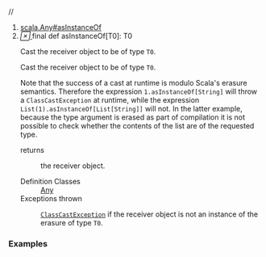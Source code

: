 //
<ol>
<li><a href="https://www.scala-lang.org/api/2.12.3/scala/collection/immutable/List.html#asInstanceOf[T0]:T0">scala.Any#asInstanceOf</a></li>
<li name="scala.Any#asInstanceOf" visbl="pub" class="indented0 " data-isabs="false" fullcomment="yes" group="Ungrouped"> <a id="asInstanceOf[T0]:T0"></a> <span class="permalink"> <a href="../../../scala/collection/immutable/List.html#asInstanceOf[T0]:T0" title="Permalink"> <i class="material-icons"></i> </a> </span> <span class="modifier_kind"> <span class="modifier">final </span> <span class="kind">def</span> </span> <span class="symbol"> <span class="name">asInstanceOf</span><span class="tparams">[<span name="T0">T0</span>]</span><span class="result">: <span class="extype" name="scala.Any.asInstanceOf.T0">T0</span></span> </span> <p class="shortcomment cmt">Cast the receiver object to be of type <code>T0</code>.</p>
 <div class="fullcomment">
  <div class="comment cmt">
   <p>Cast the receiver object to be of type <code>T0</code>.</p>
   <p> Note that the success of a cast at runtime is modulo Scala's erasure semantics. Therefore the expression <code>1.asInstanceOf[String]</code> will throw a <code>ClassCastException</code> at runtime, while the expression <code>List(1).asInstanceOf[List[String]]</code> will not. In the latter example, because the type argument is erased as part of compilation it is not possible to check whether the contents of the list are of the requested type. </p>
  </div>
  <dl class="paramcmts block">
   <dt>
    returns
   </dt>
   <dd class="cmt">
    <p>the receiver object.</p>
   </dd>
  </dl>
  <dl class="attributes block"> 
   <dt>
    Definition Classes
   </dt>
   <dd>
    <a href="../../Any.html" class="extype" name="scala.Any">Any</a>
   </dd>
   <dt>
    Exceptions thrown
   </dt>
   <dd>
    <span class="cmt"><p><a href="../../index.html#ClassCastException=ClassCastException" class="extmbr" name="scala.ClassCastException"><code>ClassCastException</code></a> if the receiver object is not an instance of the erasure of type <code>T0</code>.</p></span>
   </dd>
  </dl>
 </div> </li>
        </ol>


### Examples



